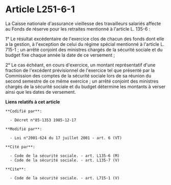 # Article L251-6-1

La Caisse nationale d'assurance vieillesse des travailleurs salariés affecte au Fonds de réserve pour les retraites mentionné
à l'article L. 135-6 :

1° Le résultat excédentaire de l'exercice clos de chacun des fonds dont elle a la gestion, à l'exception de celui du régime
spécial mentionné à l'article L. 715-1 ; un arrêté conjoint des ministres chargés de la sécurité sociale et du budget fixe
chaque année la date de ce versement ;

2° Le cas échéant, en cours d'exercice, un montant représentatif d'une fraction de l'excédent prévisionnel de l'exercice tel
que présenté par la Commission des comptes de la sécurité sociale lors de sa réunion du second semestre de ce même exercice ;
un arrêté conjoint des ministres chargés de la sécurité sociale et du budget détermine les montants à verser ainsi que les
dates de versement.

**Liens relatifs à cet article**

	**Codifié par**:

	  - Décret n°85-1353 1985-12-17

	**Modifié par**:

	  - Loi n°2001-624 du 17 juillet 2001 - art. 6 (VT)

	**Cité par**:

	  - Code de la sécurité sociale. - art. L135-6 (M)
	  - Code de la sécurité sociale. - art. L135-7 (V)

	**Cite**:

	  - Code de la sécurité sociale. - art. L715-1 (V)
